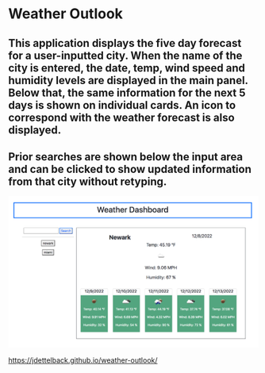 # Weather Outlook

## This application displays the five day forecast for a user-inputted city.  When the name of the city is entered, the date, temp, wind speed and humidity levels are displayed in the main panel.  Below that, the same information for the next 5 days is shown on individual cards.  An icon to correspond with the weather forecast is also displayed. 

## Prior searches are shown below the input area and can be clicked to show updated information from that city without retyping.

![screenshot](https://raw.githubusercontent.com/jdettelback/weather-outlook/main/assets/weatherscreenshot.png)

https://jdettelback.github.io/weather-outlook/